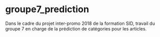 # groupe7_prediction
Dans le cadre du projet inter-promo 2018 de la formation SID, travail du groupe 7 en charge de la prédiction de catégories pour les articles.
